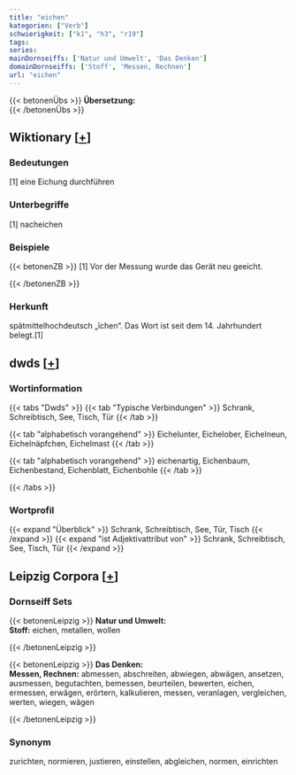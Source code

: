 ```yaml
---
title: "eichen"
kategorien: ["Verb"]
schwierigkeit: ["k1", "h3", "r19"]
tags:
series:
mainDornseiffs: ['Natur und Umwelt', 'Das Denken']
domainDornseiffs: ['Stoff', 'Messen, Rechnen']
url: "eichen"
---
```


{{< betonenÜbs >}}
**Übersetzung:**  
{{< /betonenÜbs >}}

## Wiktionary [[+](https://de.wiktionary.org/wiki/eichen)]

### Bedeutungen
[1] eine Eichung durchführen  

### Unterbegriffe
[1] nacheichen  

### Beispiele
{{< betonenZB >}}
[1] Vor der Messung wurde das Gerät neu geeicht.  

{{< /betonenZB >}}
### Herkunft
spätmittelhochdeutsch „īchen“. Das Wort ist seit dem 14. Jahrhundert belegt.[1]  



## dwds [[+](https://www.dwds.de/wb/eichen)]

### Wortinformation
{{< tabs "Dwds" >}}
{{< tab "Typische Verbindungen" >}}
Schrank, Schreibtisch, See, Tisch, Tür
{{< /tab >}}

{{< tab "alphabetisch vorangehend" >}}
Eichelunter, Eichelober, Eichelneun, Eichelnäpfchen, Eichelmast
{{< /tab >}}

{{< tab "alphabetisch vorangehend" >}}
eichenartig, Eichenbaum, Eichenbestand, Eichenblatt, Eichenbohle
{{< /tab >}}

{{< /tabs >}}

### Wortprofil
{{< expand "Überblick" >}} Schrank, Schreibtisch, See, Tür, Tisch {{< /expand >}}
{{< expand "ist Adjektivattribut von" >}} Schrank, Schreibtisch, See, Tisch, Tür {{< /expand >}}

## Leipzig Corpora [[+](https://corpora.uni-leipzig.de/en/res?word=eichen&corpusId=deu_newscrawl-public_2018)]

### Dornseiff Sets
{{< betonenLeipzig >}}
**Natur und Umwelt:**  
**Stoff:** eichen, metallen, wollen  

{{< /betonenLeipzig >}}


{{< betonenLeipzig >}}
**Das Denken:**  
**Messen, Rechnen:** abmessen, abschreiten, abwiegen, abwägen, ansetzen, ausmessen, begutachten, bemessen, beurteilen, bewerten, eichen, ermessen, erwägen, erörtern, kalkulieren, messen, veranlagen, vergleichen, werten, wiegen, wägen  

{{< /betonenLeipzig >}}

### Synonym
zurichten, normieren, justieren, einstellen, abgleichen, normen, einrichten

